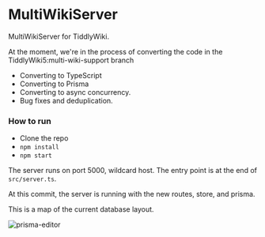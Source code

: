 # MultiWikiServer

MultiWikiServer for TiddlyWiki. 

At the moment, we're in the process of converting the code in the TiddlyWiki5:multi-wiki-support branch

- Converting to TypeScript
- Converting to Prisma
- Converting to async concurrency.
- Bug fixes and deduplication.

### How to run

- Clone the repo
- `npm install`
- `npm start`

The server runs on port 5000, wildcard host. The entry point is at the end of `src/server.ts`.

At this commit, the server is running with the new routes, store, and prisma. 

This is a map of the current database layout.

![prisma-editor](https://github.com/user-attachments/assets/c4d5d467-a7c9-4d90-8646-79fa1729e61c)

